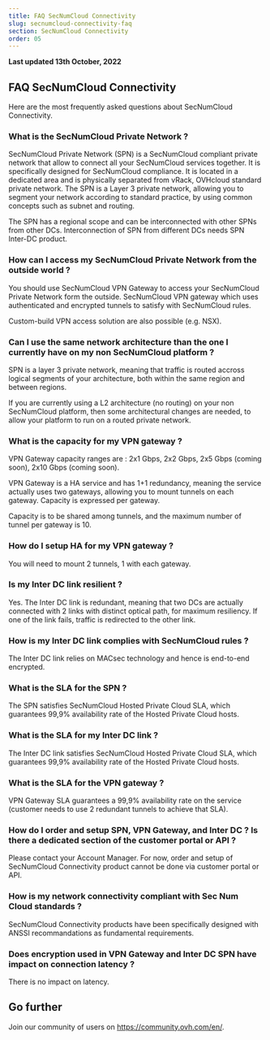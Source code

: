 ```yaml
---
title: FAQ SecNumCloud Connectivity
slug: secnumcloud-connectivity-faq
section: SecNumCloud Connectivity
order: 05
---
```


**Last updated 13th October, 2022**

## FAQ SecNumCloud Connectivity

Here are the most frequently asked questions about SecNumCloud Connectivity.

### What is the SecNumCloud Private Network ?

SecNumCloud Private Network (SPN) is a SecNumCloud compliant private network that allow to connect all your SecNumCloud services together. It is specifically designed for SecNumCloud compliance. It is located in a dedicated area and is physically separated from vRack, OVHcloud standard private network. The SPN is a Layer 3 private network, allowing you to segment your network according to standard practice, by using common concepts such as subnet and routing.

The SPN has a regional scope and can be interconnected with other SPNs from other DCs. Interconnection of SPN from different DCs needs SPN Inter-DC product.

### How can I access my SecNumCloud Private Network from the outside world ?

You should use SecNumCloud VPN Gateway to access your SecNumCloud Private Network form the outside. SecNumCloud VPN gateway which uses authenticated and encrypted tunnels to satisfy with SecNumCloud rules.

Custom-build VPN access solution are also possible (e.g. NSX).

### Can I use the same network architecture than the one I currently have on my non SecNumCloud platform ?

SPN is a layer 3 private network, meaning that traffic is routed accross logical segments of your architecture, both within the same region and between regions.

If you are currently using a L2 architecture (no routing) on your non SecNumCloud platform, then some architectural changes are needed, to allow your platform to run on a routed private network.

### What is the capacity for my VPN gateway ?

VPN Gateway capacity ranges are : 2x1 Gbps, 2x2 Gbps, 2x5 Gbps (coming soon), 2x10 Gbps (coming soon).

VPN Gateway is a HA service and has 1+1 redundancy, meaning the service actually uses two gateways, allowing you to mount tunnels on each gateway. Capacity is expressed per gateway.

Capacity is to be shared among tunnels, and the maximum number of tunnel per gateway is 10.

### How do I setup HA for my VPN gateway ?

You will need to mount 2 tunnels, 1 with each gateway.

### Is my Inter DC link resilient ?

Yes. The Inter DC link is redundant, meaning that two DCs are actually connected with 2 links with distinct optical path, for maximum resiliency. If one of the link fails, traffic is redirected to the other link.

### How is my Inter DC link complies with SecNumCloud rules ?

The Inter DC link relies on MACsec technology and hence is end-to-end encrypted.

### What is the SLA for the SPN ?

The SPN satisfies SecNumCloud Hosted Private Cloud SLA, which guarantees 99,9% availability rate of the Hosted Private Cloud hosts.

### What is the SLA for my Inter DC link ?

The Inter DC link satisfies SecNumCloud Hosted Private Cloud SLA, which guarantees 99,9% availability rate of the Hosted Private Cloud hosts.

### What is the SLA for the VPN gateway ?

VPN Gateway SLA guarantees a 99,9% availability rate on the service (customer needs to use 2 redundant tunnels to achieve that SLA).

### How do I order and setup SPN, VPN Gateway, and Inter DC ? Is there a dedicated section of the customer portal or API ?

Please contact your Account Manager. For now, order and setup of SecNumCloud Connectivity product cannot be done via customer portal or API.

### How is my network connectivity compliant with Sec Num Cloud standards ?

SecNumCloud Connectivity products have been specifically designed with ANSSI recommandations as fundamental requirements.

### Does encryption used in VPN Gateway and Inter DC SPN have impact on connection latency ?

There is no impact on latency.

## Go further

Join our community of users on <https://community.ovh.com/en/>.